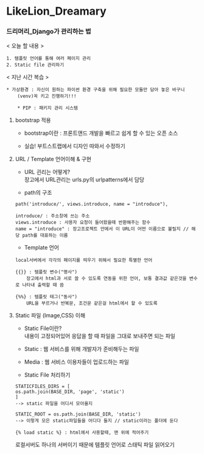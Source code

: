 # LikeLion_Dreamary

### 드리머리_Django가 관리하는 법
< 오늘 할 내용 >
```
1. 템플릿 언어를 통해 여러 페이지 관리
2. Static file 관리하기
```

< 지난 시간 복습 >
```  
* 가상환경 : 자신이 원하는 파이썬 환경 구축을 위해 필요한 모듈만 담아 놓은 바구니       
    (venv)꼭 키고 진행하기!!!

    * PIP : 패키지 관리 시스템
```
1. bootstrap 적용
    * bootstrap이란 : 프론트앤드 개발을 빠르고 쉽게 할 수 있는 오픈 소스        

    * 실습!
    부트스트랩에서 디자인 따와서 수정하기

2. URL / Template 언어이해 & 구현
    * URL 괸리는 어떻게?        
        장고에서 URL관리는 urls.py의 urlpatterns에서 담당

    * path의 구조
    ```
    path('introduce/', views.introduce, name = "introduce"),        

    introduce/ : 주소창에 쓰는 주소     
    views.introduce : 사용자 요청이 들어왔을때 반환해주는 함수        
    name = "introduce" : 장고프로젝트 안에서 이 URL이 어떤 이름으로 불릴지 // 해당 path를 대표하는 이름          
    ```
    * Template 언어
    ```
    local서버에서 각각의 페이지를 띄우기 위해서 필요한 특별한 언어      

    {{}} : 템플릿 변수("명사")        
        장고에서 html과 서로 쓸 수 있도록 연동을 위한 언어, 보통 결과값 같은것을 변수로 나타내 출력할 때 씀

    {%%} : 템플릿 태그("동사")        
        URL을 부르거나 반복문, 조건문 같은걸 html에서 할 수 있도록
    ```

3. Static 파일 (Image,CSS) 이해
    * Static File이란?      
      내용이 고정되어있어 응답을 할 때 파일을 그대로 보내주면 되는 파일     
    
    * Static : 웹 서비스를 위해 개발자가 준비해두는 파일

    * Media : 웹 서비스 이용자들이 업로드하는 파일  

    * Static File 처리하기
    ```
    STATICFILES_DIRS = [
    os.path.join(BASE_DIR, 'page', 'static')
    ]
    --> static 파일을 어디서 모아올지

    STATIC_ROOT = os.path.join(BASE_DIR, 'static')
    --> 이렇게 모은 static파일들을 어디다 둘지 // static이라는 폴더에 둔다

    {% load static %} : html에서 사용할때, 맨 위에 적어주기
    ```
    로컬서버도 하나의 서버이기 때문에 템플릿 언어로 스태틱 파일 읽어오기


